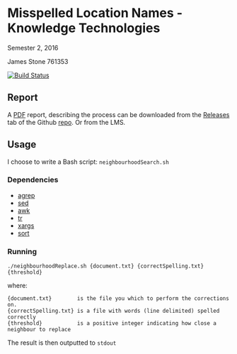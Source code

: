 # Misspelled Location Names - Knowledge Technologies
Semester 2, 2016

James Stone 761353

[![Build Status](https://travis-ci.com/jamesmstone/Knowledge-Technologies-Project-1.svg?token=p8yLcFuVj6kMWC4pZF7s&branch=master)](https://travis-ci.com/jamesmstone/Knowledge-Technologies-Project-1)

## Report
A [PDF](https://github.com/jamesmstone/Knowledge-Technologies-Project-1/releases/latest) report, describing the process can be downloaded from the [Releases](https://github.com/jamesmstone/Knowledge-Technologies-Project-1/releases/latest) tab of the Github [repo](https://github.com/jamesmstone/Knowledge-Technologies-Project-1). Or from the LMS.

## Usage
I choose to write a Bash script:  `neighbourhoodSearch.sh`

### Dependencies
- [agrep](https://en.wikipedia.org/wiki/agrep)
- [sed](https://en.wikipedia.org/wiki/Sed)
- [awk](https://en.wikipedia.org/wiki/Awk)
- [tr](https://en.wikipedia.org/wiki/Tr_(Unix))
- [xargs](https://en.wikipedia.org/wiki/xargs)
- [sort](https://en.wikipedia.org/wiki/Sort_(Unix))

### Running
`./neighbourhoodReplace.sh {document.txt} {correctSpelling.txt} {threshold}`

where:
```
{document.txt}        is the file you which to perform the corrections on.
{correctSpelling.txt} is a file with words (line delimited) spelled correctly
{threshold}           is a positive integer indicating how close a neighbour to replace
```

The result is then outputted to `stdout`
